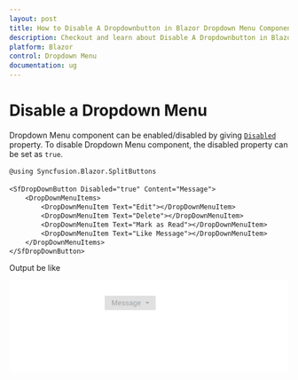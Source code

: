 ```yaml
---
layout: post
title: How to Disable A Dropdownbutton in Blazor Dropdown Menu Component | Syncfusion
description: Checkout and learn about Disable A Dropdownbutton in Blazor Dropdown Menu component of Syncfusion, and more details.
platform: Blazor
control: Dropdown Menu
documentation: ug
---
```


# Disable a Dropdown Menu

Dropdown Menu component can be enabled/disabled by giving [`Disabled`](https://help.syncfusion.com/cr/blazor/Syncfusion.Blazor.SplitButtons.SfDropDownButton.html#Syncfusion_Blazor_SplitButtons_SfDropDownButton_Disabled) property.
To disable Dropdown Menu component, the disabled property can be set as `true`.

```cshtml
@using Syncfusion.Blazor.SplitButtons

<SfDropDownButton Disabled="true" Content="Message">
    <DropDownMenuItems>
        <DropDownMenuItem Text="Edit"></DropDownMenuItem>
        <DropDownMenuItem Text="Delete"></DropDownMenuItem>
        <DropDownMenuItem Text="Mark as Read"></DropDownMenuItem>
        <DropDownMenuItem Text="Like Message"></DropDownMenuItem>
    </DropDownMenuItems>
</SfDropDownButton>
```

Output be like

![Button Sample](./../images/ddb-disable.png)